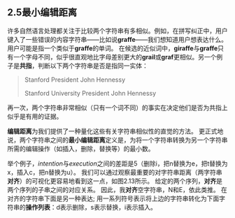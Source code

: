 ## 2.5最小编辑距离

​	许多自然语言处理都关注于比较两个字符串有多相似。例如，在拼写纠正中，用户键入了一些错误的内容字符串——比如说**graffe**——我们想知道用户想表达什么。用户可能是指一个类似于**graffe**的单词。 在候选的近似词中，**giraffe**与**graffe**只有一个字母不同，似乎很直观地比字母差别更大的**grail**或**graf**更相似。另一个例子是**共指**，判断以下两个字符串是否是指同一实体：

> Stanford President John Hennessy
>
> Stanford University President John Hennessy

再一次，两个字符串非常相似（只有一个词不同）的事实在决定他们是否为共指上似乎是有用的证据。

​	**编辑距离**为我们提供了一种量化这些有关字符串相似性的直觉的方法。 更正式地说，两个字符串之间的**最小编辑距离**定义是，为将一个字符串转换为另一个字符串所需的编辑操作（如插入，删除，替换等）的最小数。

​	举个例子，*intention*与*execution*之间的差距是5（删除i，把n替换为e，把t替换为x，插入c，把n替换为u）。 我们可以通过观察最重要的对字符串距离（两字符串**对齐**）的可视化更容易地看到这一点，如图2.13所示。 给定的两个序列，**对齐**是两个序列的子串之间的对应关系。 因此，我**对齐**空字符串，N和E，依此类推。 在对齐的字符串下面是另一种表达; 用一系列符号表示将上边的字符串转化为下面字符串的**操作列表**：d表示删除，s表示替换，i表示插入。


